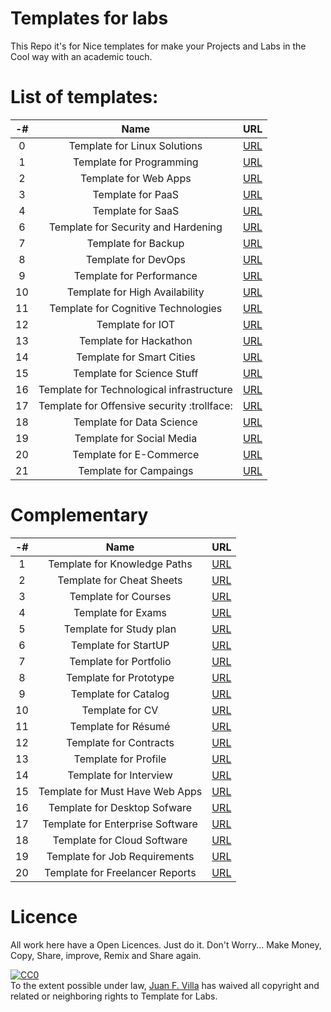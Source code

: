 Templates for labs
==================
This Repo it's for Nice templates for make your Projects and Labs in the Cool way with an academic touch.

List of templates:
=================
-# | Name | URL |
 :--: | :--: | :--: |
 0 | Template for Linux Solutions | [URL](https://www.google.com "Google's Homepage") |
 1 | Template for Programming | [URL](https://www.google.com "Google's Homepage") |
 2 | Template for Web Apps | [URL](https://www.google.com "Google's Homepage") |
 3 | Template for PaaS | [URL](https://www.google.com "Google's Homepage") |
 4 | Template for SaaS  | [URL](https://www.google.com "Google's Homepage") |
 6 | Template for Security and Hardening | [URL](https://www.google.com "Google's Homepage") |
 7 | Template for Backup | [URL](https://www.google.com "Google's Homepage") |
 8 | Template for DevOps  | [URL](https://www.google.com "Google's Homepage") |
 9 | Template for Performance  | [URL](https://www.google.com "Google's Homepage") |
 10 | Template for High Availability  | [URL](https://www.google.com "Google's Homepage") |
 11 | Template for Cognitive Technologies  | [URL](https://www.google.com "Google's Homepage") |
 12 | Template for IOT | [URL](https://www.google.com "Google's Homepage") |
 13 | Template for Hackathon | [URL](https://www.google.com "Google's Homepage") |
 14 | Template for Smart Cities | [URL](https://www.google.com "Google's Homepage") |
 15 | Template for Science Stuff | [URL](https://www.google.com "Google's Homepage") |
 16 | Template for Technological infrastructure | [URL](https://www.google.com "Google's Homepage") |
 17 | Template for Offensive security :trollface: | [URL](https://www.google.com "Google's Homepage") |
 18 | Template for Data Science | [URL](https://www.google.com "Google's Homepage") | 
 19 | Template for Social Media | [URL](https://www.google.com "Google's Homepage") |
 20 | Template for E-Commerce | [URL](https://www.google.com "Google's Homepage") |
 21 | Template for Campaings | [URL](https://www.google.com "Google's Homepage") | 

 
 Complementary
 =============
 -# | Name | URL |
 :--: | :--: | :--: |
 1 | Template for Knowledge Paths  | [URL](https://www.google.com "Google's Homepage") |
 2 | Template for Cheat Sheets  | [URL](https://www.google.com "Google's Homepage") |
 3 | Template for Courses  | [URL](https://www.google.com "Google's Homepage") |
 4 | Template for Exams | [URL](https://www.google.com "Google's Homepage") |
 5 | Template for Study plan | [URL](https://www.google.com "Google's Homepage") |
 6 | Template for StartUP | [URL](https://www.google.com "Google's Homepage") |
 7 | Template for Portfolio | [URL](https://www.google.com "Google's Homepage") |
 8 | Template for Prototype | [URL](https://www.google.com "Google's Homepage") |
 9 | Template for Catalog | [URL](https://www.google.com "Google's Homepage") |
 10 | Template for CV | [URL](https://www.google.com "Google's Homepage") |
 11 | Template for Résumé | [URL](https://www.google.com "Google's Homepage") |
 12 | Template for Contracts | [URL](https://www.google.com "Google's Homepage") |
 13 | Template for Profile | [URL](https://www.google.com "Google's Homepage") | 
 14 | Template for Interview | [URL](https://www.google.com "Google's Homepage") | 
 15 | Template for Must Have Web Apps | [URL](https://www.google.com "Google's Homepage") |
 16 | Template for Desktop Sofware| [URL](https://www.google.com "Google's Homepage") |
 17 | Template for Enterprise Software | [URL](https://www.google.com "Google's Homepage") |
 18 | Template for Cloud Software | [URL](https://www.google.com "Google's Homepage") | 
 19 | Template for Job Requirements | [URL](https://www.google.com "Google's Homepage") | 
 20 | Template for Freelancer Reports | [URL](https://www.google.com "Google's Homepage") | 
 
 
Licence
=======
All work here have a Open Licences. Just do it. Don't Worry... Make Money, Copy, Share, improve, Remix and Share again.

<p xmlns:dct="http://purl.org/dc/terms/">
  <a rel="license"
     href="http://creativecommons.org/publicdomain/zero/1.0/">
    <img src="http://i.creativecommons.org/p/zero/1.0/88x31.png" style="border-style: none;" alt="CC0" />
  </a>
  <br />
  To the extent possible under law,
  <a rel="dct:publisher"
     href="https://about.me/juanfvilla">
    <span property="dct:title">Juan F. Villa</span></a>
  has waived all copyright and related or neighboring rights to
  <span property="dct:title">Template for Labs</span>.
</p>
